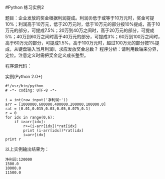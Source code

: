 #Python 练习实例2

题目：企业发放的奖金根据利润提成。利润(I)低于或等于10万元时，奖金可提10%；利润高于10万元，低于20万元时，低于10万元的部分按10%提成，高于10万元的部分，可提成7.5%；20万到40万之间时，高于20万元的部分，可提成5%；40万到60万之间时高于40万元的部分，可提成3%；60万到100万之间时，高于60万元的部分，可提成1.5%，高于100万元时，超过100万元的部分按1%提成，从键盘输入当月利润I，求应发放奖金总数？
程序分析：请利用数轴来分界，定位。注意定义时需把奖金定义成长整型。

程序源代码：

实例(Python 2.0+)

```
#!/usr/bin/python
# -*- coding: UTF-8 -*-
 
i = int(raw_input('净利润:'))
arr = [1000000,600000,400000,200000,100000,0]
rat = [0.01,0.015,0.03,0.05,0.075,0.1]
r = 0
for idx in range(0,6):
    if i>arr[idx]:
        r+=(i-arr[idx])*rat[idx]
        print (i-arr[idx])*rat[idx]
        i=arr[idx]
print r
```

以上实例输出结果为：

```
净利润:120000
1500.0
10000.0
11500.0
```